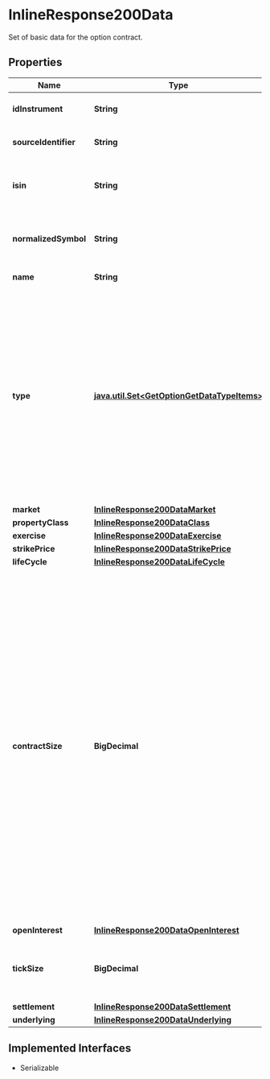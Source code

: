 

# InlineResponse200Data

Set of basic data for the option contract.

## Properties

Name | Type | Description | Notes
------------ | ------------- | ------------- | -------------
**idInstrument** | **String** | Identifier of the instrument. |  [optional]
**sourceIdentifier** | **String** | Identifier used in the request. |  [optional]
**isin** | **String** | International Securities Identification Number of the option. |  [optional]
**normalizedSymbol** | **String** | Symbol of the option, as normalized by FactSet. |  [optional]
**name** | **String** | Name of the option. |  [optional]
**type** | [**java.util.Set&lt;GetOptionGetDataTypeItems&gt;**](GetOptionGetDataTypeItems.md) | Instrument type as defined by FactSet. Instrument types are arranged in a hierarchy, with level 1 representing the most coarse granularity and further levels successively refining the granularity (see MDG category system 18). |  [optional]
**market** | [**InlineResponse200DataMarket**](InlineResponse200DataMarket.md) |  |  [optional]
**propertyClass** | [**InlineResponse200DataClass**](InlineResponse200DataClass.md) |  |  [optional]
**exercise** | [**InlineResponse200DataExercise**](InlineResponse200DataExercise.md) |  |  [optional]
**strikePrice** | [**InlineResponse200DataStrikePrice**](InlineResponse200DataStrikePrice.md) |  |  [optional]
**lifeCycle** | [**InlineResponse200DataLifeCycle**](InlineResponse200DataLifeCycle.md) |  |  [optional]
**contractSize** | **BigDecimal** | Quantity of the underlying asset represented by an option. For fixed income and index options it represents the value of one unit of the underlying instrument. For an underlying whose price unit is index points, this is the currency value of the contract per index point. For underlyings whose price unit is percent, this is the nominal value of the underlying. |  [optional]
**openInterest** | [**InlineResponse200DataOpenInterest**](InlineResponse200DataOpenInterest.md) |  |  [optional]
**tickSize** | **BigDecimal** | The minimum price movement of the option. |  [optional]
**settlement** | [**InlineResponse200DataSettlement**](InlineResponse200DataSettlement.md) |  |  [optional]
**underlying** | [**InlineResponse200DataUnderlying**](InlineResponse200DataUnderlying.md) |  |  [optional]


## Implemented Interfaces

* Serializable


